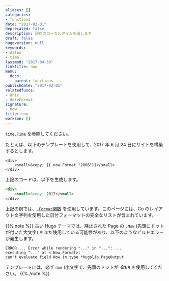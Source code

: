 ```yaml
---
aliases: []
categories:
- functions
date: "2017-02-01"
deprecated: false
description: 現在のローカルタイムを返します
draft: false
hugoversion: null
keywords:
- dates
- time
lastmod: "2017-04-30"
linktitle: now
menu:
  docs:
    parent: functions
publishdate: "2017-02-01"
relatedfuncs:
- Unix
- dateFormat
signature:
- now
title: now
workson: []
---
```


[`time.Time`](https://godoc.org/time#Time) を参照してください。

たとえば、以下のテンプレートを使用して、2017 年 6 月 24 日にサイトを構築するとします。

```go-html-template
<div>
    <small>&copy; {{ now.Format "2006"}}</small>
</div>
```

上記のコードは、以下を生成します。

```html
<div>
    <small>&copy; 2017</small>
</div>
```

上記の例では、[`.Format`関数](/functions/format) を使用しています。このページには、Go のレイアウト文字列を使用した日付フォーマットの完全なリストが含まれています。

{{% note %}}
古い Hugo テーマでは、廃止された Page の `.Now` (先頭にドットが付いた大文字) をまだ使用している可能性があり、以下のようなビルドエラーが発生します。

    ERROR ... Error while rendering "..." in "...": ...
    executing "..." at <.Now.Format>:
    can't evaluate field Now in type *hugolib.PageOutput

テンプレートには、必ず `now` (小文字で、先頭のドットが _**ない**_) を使用してください。
{{% /note %}}

